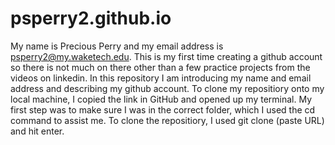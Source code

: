# psperry2.github.io
My name is Precious Perry and my email address is psperry2@my.waketech.edu.
This is my first time creating a github account so there is not much on there other than a few practice projects from the videos on linkedin.
In this repository I am introducing my name and email address and describing my github account.
To clone my repositiory onto my local machine, I copied the link in GitHub and opened up my terminal. My first step was to make sure I was in the correct folder, which I used the cd command to assist me. To clone the repositiory, I used git clone (paste URL) and hit enter.